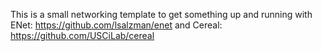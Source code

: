 This is a small networking template to get something up and running with
ENet: https://github.com/lsalzman/enet and Cereal: https://github.com/USCiLab/cereal